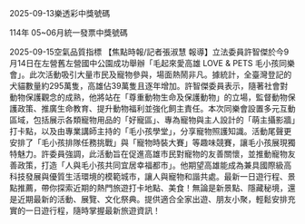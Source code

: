 
2025-09-13樂透彩中獎號碼

                                
114年 05~06月統一發票中獎號碼
                             
2025-09-15空氣品質指標
                              【焦點時報/記者張淑慧 報導】立法委員許智傑於今9月14日在左營舊左營國中公園成功舉辦「毛起來愛高雄 LOVE & PETS 毛小孩同樂會」。此次活動吸引大量市民及寵物參與，場面熱鬧非凡。據統計，全臺灣登記的犬貓數量約295萬隻，高雄佔39萬隻且逐年增加。許智傑委員表示，隨著社會對動物保護觀念的成熟，他將站在「尊重動物生命及保護動物」的立場，監督動物保護政策、推廣生命教育、提升動物福利並強化飼主責任。本次同樂會設置多元互動區域，包括展示各類寵物用品的「好寵區」、專為寵物與主人設計的「萌主攝影牆」打卡點，以及由專業講師主持的「毛小孩學堂」，分享寵物照護知識。活動尾聲更安排了「毛小孩排隊任務挑戰」與「寵物時裝大賽」等趣味競賽，讓毛小孩展現獨特魅力。許委員強調，此活動旨在促進高雄市民對寵物的友善關懷，並推動寵物友善政策，打造「人與毛小孩共同宜居幸福都市」。他期望高雄能成為兼具國際級高科技發展與優質生活環境的模範城市，讓人與寵物和諧共處。最新一日遊行程、景點推薦，帶你探索近期的熱門旅遊打卡地點、美食！無論是新景點、隱藏秘境，還是近期最新的活動、展覽、文化祭典。提供適合全家出遊、朋友小聚，輕鬆安排充實的一日遊行程，隨時掌握最新旅遊資訊！